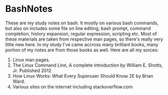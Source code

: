 # BashNotes
These are my study notes on bash. It mostly on various bash commands, but also on includes some file on line editing, bash prompt, command completion, history expansion, regular expression, scripting etc. Most of these materials are taken from respective man pages, so there's really very little new here. In my study I've came accross many brilliant books, many portion of my notes are from those books as well. Here are all my sorces:

  1. Linux man pages.
  2. The Linux Command Line, A complete introduction by William E. Shotts, Jr. Published 2012
  3. How Linux Works: What Every Superuser Should Know 2E by Brian Ward.
  4. Various sites on the internet including stackoverflow.com
